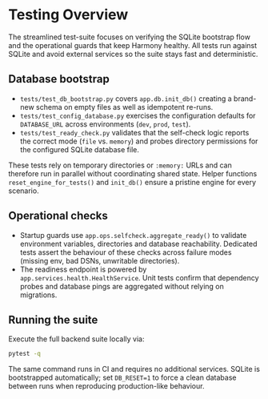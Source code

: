 # Testing Overview

The streamlined test-suite focuses on verifying the SQLite bootstrap flow and the
operational guards that keep Harmony healthy. All tests run against SQLite and
avoid external services so the suite stays fast and deterministic.

## Database bootstrap

- `tests/test_db_bootstrap.py` covers `app.db.init_db()` creating a brand-new
  schema on empty files as well as idempotent re-runs.
- `tests/test_config_database.py` exercises the configuration defaults for
  `DATABASE_URL` across environments (`dev`, `prod`, `test`).
- `tests/test_ready_check.py` validates that the self-check logic reports the
  correct mode (`file` vs. `memory`) and probes directory permissions for the
  configured SQLite database file.

These tests rely on temporary directories or `:memory:` URLs and can therefore
run in parallel without coordinating shared state. Helper functions
`reset_engine_for_tests()` and `init_db()` ensure a pristine engine for every
scenario.

## Operational checks

- Startup guards use `app.ops.selfcheck.aggregate_ready()` to validate
  environment variables, directories and database reachability. Dedicated tests
  assert the behaviour of these checks across failure modes (missing env, bad
  DSNs, unwritable directories).
- The readiness endpoint is powered by `app.services.health.HealthService`.
  Unit tests confirm that dependency probes and database pings are aggregated
  without relying on migrations.

## Running the suite

Execute the full backend suite locally via:

```bash
pytest -q
```

The same command runs in CI and requires no additional services. SQLite is
bootstrapped automatically; set `DB_RESET=1` to force a clean database between
runs when reproducing production-like behaviour.

